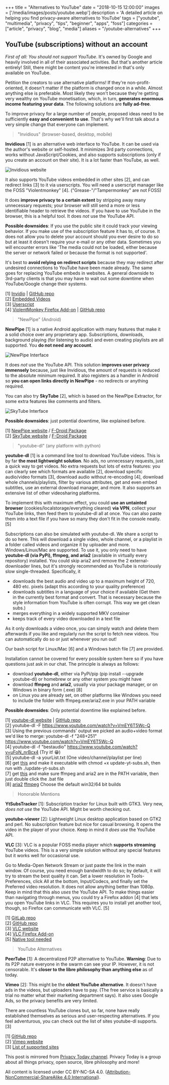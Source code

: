 +++
title = "Alternatives to YouTube"
date = "2018-10-15 12:00:00"
images = ['/media/images/posts/youtube.webp']
description = 'A detailed article on helping you find privacy-aware alternatives to YouTube'
tags = ["youtube", "multimedia", "privacy", "tips", "beginner", "apps", "foss"]
categories = ["article", "privacy", "blog", "media"]
aliases = "/youtube-alternatives"
+++

## YouTube (subscriptions) without an account

_First of all: You should not support YouTube_. It's owned by Google and heavily involved in all of their associated activities. But that's another article entirely! Still, there might be content you're interested in that's only available on YouTube.

Petition the creators to use alternative platforms! If they're non-profit-oriented, it doesn't matter if the platform is changed once in a while. Almost anything else is preferable. Most likely they won't because they're getting very wealthy on YouTube monetisation, which, in turn, **generates enormous income featuring your data**. The following solutions are **fully ad-free**.

To improve privacy for a large number of people, proposed ideas need to be sufficiently **easy and convenient to use**. That's why we'll first talk about a very simple change that everyone can implement.

> "Invidious" (browser-based, desktop, mobile)

**Invidious** [1] is an alternative web interface to YouTube. It can be used via the author's website or self-hosted. It minimizes 3rd party connections, works without JavaScript/Cookies, and also supports subscriptions (only if you create an account on their site). It is a lot faster than YouTube, as well.

![Invidious website](/media/images/posts/invidious.webp)

It also supports YouTube videos embedded in other sites [2], and can redirect links [3] to it via userscripts. You will need a userscript manager like the FOSS "Violentmonkey" [4]. ("Grease-"/"Tampermonkey" are not FOSS)

It does **improve privacy to a certain extent** by stripping away many unnecessary requests; your browser will still send a more or less identifiable header to retrieve the videos. If you have to use YouTube in the browser, this is a helpful tool. It does _not_ use the YouTube API.

**Possible downsides**: If you use the public site it could track your viewing behavior. If you make use of the subscription feature it has to, of course. It does not allow you to delete your account should you ever desire to do so but at least it doesn't require your e-mail or any other data. Sometimes you will encounter errors like 'The media could not be loaded, either because the server or network failed or because the format is not supported'.

It's best to **avoid relying on redirect scripts** because they may redirect after undesired connections to YouTube have been made already. The same goes for replacing YouTube embeds in websites. A general downside to 3rd-party clients is that you may have to wait out some downtime when YouTube/Google change their systems.

[1] [Invidio](https://invidio.us/) | [GitHub repo](https://github.com/omarroth/invidious)<br />
[2] [Embedded Videos](https://greasyfork.org/en/scripts/370442-invidious-embed)<br />
[3] [Userscript](https://greasyfork.org/en/scripts/370461-invidious-redirect)<br />
[4] [ViolentMonkey Firefox Add-on](https://addons.mozilla.org/en-US/firefox/addon/violentmonkey/) | [GitHub repo](https://github.com/violentmonkey/violentmonkey)

> "NewPipe" (Android)

**NewPipe** [1] is a native Android application with many features that make it a solid choice over any proprietary app. Subscriptions, downloads, background playing (for listening to audio) and even creating playlists are all supported. You **do not need any account**.

![NewPipe Interface](/media/images/posts/newpipe.webp)

It does _not_ use the YouTube API. This solution **improves user privacy immensely** because, just like Invidious, the amount of requests is reduced to the absolute minimum required. It also registers as a handler in Android so **you can open links directly in NewPipe** - no redirects or anything required.

You can also try **SkyTube** [2], which is based on the NewPipe Extractor, for some extra features like comments and filters.

![SkyTube Interface](/media/images/posts/skytube.webp)

**Possible downsides**: just potential downtime, like explained before.

[1] [NewPipe website](https://newpipe.schabi.org/) / [F-Droid Package](https://f-droid.org/packages/org.schabi.newpipe/)<br />
[2] [SkyTube website](http://skytube-app.com/) / [F-Droid Package](https://f-droid.org/repository/browse/?fdid=free.rm.skytube.oss)

> "youtube-dl" (any platform with python)

**youtube-dl** [1] is a command line tool to download YouTube videos. This is by far **the most lightweight solution**. No ads, no unnecessary requests, just a quick way to get videos. No extra requests but lots of extra features: you can clearly see which formats are available [2], download specific audio/video formats [3], download audio without re-encoding [4], download whole channels/playlists, filter by various attributes, get and even embed subtitles, use an external download manager, and more. It also supports an extensive list of other videosharing platforms.

To implement this with maximum effect, you could **use an untainted browser** (cookies/localstorage/everything cleared) **via VPN**, collect your YouTube links, then feed them to youtube-dl all at once. You can also paste them into a text file if you have so many they don't fit in the console neatly. [5]

Subscriptions can also be simulated with youtube-dl. We share a script to do so here. This will download a single video, whole channel, or a playlist in a folder called videos and organize it by uploader and more. Windows/Linux/Mac are supported. To use it, you only need to have **youtube-dl (via PyPi), ffmpeg, and aria2** (available in virtually every repository) installed. You could skip aria2 and remove the 2 external-downloader lines, but it's strongly recommended as YouTube is notoriously slow single-threaded. Specifically, it

- downloads the best audio and video up to a maximum height of 720, 480 etc. pixels (adapt this according to your quality preference)
- downloads subtitles in a language of your choice if available (Get them in the currently best format and convert. That is necessary because the style information from YouTube is often corrupt. This way we get clean subs.)
- merges everything in a widely supported MKV container
- keeps track of every video downloaded in a text file

As it only downloads a video once, you can simply watch and delete them afterwards if you like and regularly run the script to fetch new videos. You can automatically do so or just whenever you run out!

Our bash script for Linux/Mac [6] and a Windows batch file [7] are provided.

Installation cannot be covered for every possible system here so if you have questions just ask in our chat. The principle is always as follows:

- download **youtube-dl**, either via PyPi/pip (pip install --upgrade youtube-dl) or homebrew or any other system you might have
- download **ffmpeg** and **aria2**, usually via your package manager, or on Windows in binary form (.exe) [8]
- on Linux you are already set, on other platforms like Windows you need to include the folder with ffmpeg.exe/aria2.exe in your PATH variable

**Possible downsides**: Only potential downtime like explained before.

[1] [youtube-dl website](https://rg3.github.io/youtube-dl/) | [GitHub repo](https://github.com/rg3/youtube-dl/)<br />
[2] youtube-dl -F https://www.youtube.com/watch?v=VmEY6T5Wc-Q<br />
[3] Using the previous commands' output we picked an audio+video format we'd like to merge: youtube-dl -f "248+251" https://www.youtube.com/watch?v=VmEY6T5Wc-Q<br />
[4] youtube-dl -f "bestaudio" https://www.youtube.com/watch?v=uFoN_nrBcx4 (Try it! 😁)<br />
[5] youtube-dl -a yourList.txt (One video/channel/playlist per line)<br />
[6] get [this](https://sunbirdgrove.com/~pt/update-yt-subs.html) and make it executable with chmod +x update-yt-subs.sh, then run with ./update-yt-subs.sh<br />
[7] get [this](https://sunbirdgrove.com/~pt/update-yt-subs-batch.html) and make sure ffmpeg and aria2 are in the PATH variable, then just double click the .bat file<br />
[8] [aria2](https://github.com/aria2/aria2/releases/) [ffmpeg](https://ffmpeg.zeranoe.com/builds/) Choose the default win32/64 bit builds

> Honorable Mentions

**YtSubsTracker** [1]: Subscription tracker for Linux built with GTK3. Very new, _does not use_ the YouTube API. Might be worth checking out.

**youtube-viewer** [2]: Lightweight Linux desktop application based on GTK2 and perl. No subscription feature but nice for casual browsing. It opens the video in the player of your choice. Keep in mind it _does use_ the YouTube API.

**VLC** [3]: VLC is a popular FOSS media player which **supports streaming** YouTube videos. This is a very simple solution without any special features but it works well for occasional use.

Go to Media-Open Network Stream or just paste the link in the main window. Of course, you need enough bandwidth to do so; by default, it will try to stream the best quality it can. Set a lower resolution in Tools-Preferences, click All at the bottom, Input/Codecs, and finally set the Preferred video resolution. It does not allow anything better than 1080p. Keep in mind that this also _uses_ the YouTube API. To make things easier than navigating through menus, you could try a Firefox addon [4] that lets you open YouTube links in VLC. This requires you to install yet another tool, though, so Firefox can communicate with VLC. [5]

[1] [GitLab repo](https://gitlab.com/Mis012/YtSubsTracker)<br />
[2] [GitHub repo](https://github.com/trizen/youtube-viewer)<br />
[3] [VLC website](https://www.videolan.org/vlc/)<br />
[4] [VLC Firefox Add-on](https://addons.mozilla.org/en-US/firefox/addon/open-in-vlc-videolan/)<br />
[5] [Native tool needed](https://github.com/alexmarcoo/open-in-native-client/releases)

> YouTube Alternatives

**PeerTube** [1]: A decentralized P2P alternative to YouTube. **Warning**: Due to its P2P nature everyone in the swarm can see your IP. However, it is not censorable. It's **closer to the libre philosophy than anything else** as of today.

**Vimeo** [2]: This might be the **oldest YouTube alternative**. It doesn't have ads in the videos, but uploaders have to pay. (The free service is basically a trial no matter what their marketing department says). It also uses Google Ads, so the privacy benefits are very limited.

There are countless YouTube clones but, so far, none have really established themselves as serious and user-respecting alternatives. If you feel adventurous, you can check out the list of sites youtube-dl supports. [3]

[1] [GitHub repo](https://github.com/Chocobozzz/PeerTube)<br />
[2] [Vimeo website](https://vimeo.com)<br />
[3] [List of supported sites](https://github.com/rg3/youtube-dl/tree/master/youtube_dl/extractor)

This post is mirrored from [Privacy Today channel](https://t.me/privacytoday). Privacy Today is a group about all things privacy, open source, libre philosophy and more!

All content is licensed under CC BY-NC-SA 4.0. ([Attribution-NonCommercial-ShareAlike 4.0 International](https://creativecommons.org/licenses/by-nc-sa/4.0/)).
